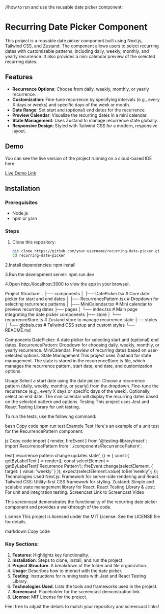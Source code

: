 //how to run and use the reusable date picker component:

# Recurring Date Picker Component

This project is a reusable date picker component built using Next.js, Tailwind CSS, and Zustand. The component allows users to select recurring dates with customizable patterns, including daily, weekly, monthly, and yearly recurrence. It also provides a mini calendar preview of the selected recurring dates.

## Features

- **Recurrence Options**: Choose from daily, weekly, monthly, or yearly recurrence.
- **Customization**: Fine-tune recurrence by specifying intervals (e.g., every X days or weeks) and specific days of the week or month.
- **Date Range**: Set start and (optional) end dates for the recurrence.
- **Preview Calendar**: Visualize the recurring dates in a mini calendar.
- **State Management**: Uses Zustand to manage recurrence state globally.
- **Responsive Design**: Styled with Tailwind CSS for a modern, responsive layout.

## Demo

You can see the live version of the project running on a cloud-based IDE here:

[Live Demo Link]()

## Installation

### Prerequisites

- Node.js
- npm or yarn

### Steps

1. Clone this repository:

   ```bash
   git clone https://github.com/your-username/recurring-date-picker.git
   cd recurring-date-picker
   
2.Install dependencies:
npm install

3.Run the development server:
npm run dev

4.Open http://localhost:3000 to view the app in your browser.


Project Structure:
.
├── components
│   ├── DatePicker.tsx         # Core date picker for start and end dates
│   ├── RecurrencePattern.tsx   # Dropdown for selecting recurrence patterns
│   ├── MiniCalendar.tsx        # Mini calendar to preview recurring dates
├── pages
│   └── index.tsx               # Main page integrating the date picker components
├── store
│   └── recurrenceStore.ts      # Zustand store to manage recurrence state
├── styles
│   └── globals.css             # Tailwind CSS setup and custom styles
└── README.md

Components
DatePicker: A date picker for selecting start and (optional) end dates.
RecurrencePattern: Dropdown for choosing daily, weekly, monthly, or yearly recurrence.
MiniCalendar: Preview of recurring dates based on user-selected options.
State Management
This project uses Zustand for state management. The state is stored in the recurrenceStore.ts file, which manages the recurrence pattern, start date, end date, and customization options.

Usage
Select a start date using the date picker.
Choose a recurrence pattern (daily, weekly, monthly, or yearly) from the dropdown.
Fine-tune the recurrence (e.g., every X days or specific days of the week).
Optionally, select an end date.
The mini calendar will display the recurring dates based on the selected pattern and options.
Testing
This project uses Jest and React Testing Library for unit testing.

To run the tests, use the following command:

bash
Copy code
npm run test
Example Test
Here's an example of a unit test for the RecurrencePattern component:

js
Copy code
import { render, fireEvent } from '@testing-library/react';
import RecurrencePattern from '../components/RecurrencePattern';

test('recurrence pattern change updates state', () => {
  const { getByLabelText } = render(<RecurrencePattern />);
  const selectElement = getByLabelText('Recurrence Pattern');
  fireEvent.change(selectElement, { target: { value: 'weekly' } });
  expect(selectElement.value).toBe('weekly');
});
Technologies Used
Next.js: Framework for server-side rendering and React.
Tailwind CSS: Utility-first CSS framework for styling.
Zustand: Simple and scalable state management library for React.
React Testing Library & Jest: For unit and integration testing.
Screencast
Link to Screencast Video

This screencast demonstrates the functionality of the recurring date picker component and provides a walkthrough of the code.

License
This project is licensed under the MIT License. See the LICENSE file for details.

markdown
Copy code

### Key Sections:
1. **Features**: Highlights key functionality.
2. **Installation**: Steps to clone, install, and run the project.
3. **Project Structure**: A breakdown of the folder and file organization.
4. **Usage**: Describes how to interact with the date picker.
5. **Testing**: Instructions for running tests with Jest and React Testing Library.
6. **Technologies Used**: Lists the tools and frameworks used in the project.
7. **Screencast**: Placeholder for the screencast demonstration link.
8. **License**: MIT License for the project.

Feel free to adjust the details to match your repository and screencast links!
